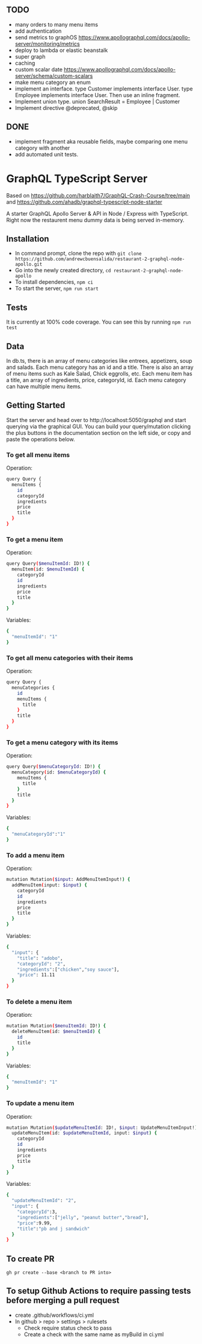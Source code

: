 ## TODO
- many orders to many menu items
- add authentication
- send metrics to graphOS https://www.apollographql.com/docs/apollo-server/monitoring/metrics
- deploy to lambda or elastic beanstalk
- super graph
- caching
- custom scalar date https://www.apollographql.com/docs/apollo-server/schema/custom-scalars
- make menu category an enum
- implement an interface. type Customer implements interface User. type Employee implements interface User. Then use an inline fragment.
- Implement union type. union SearchResult = Employee | Customer
- Implement directive @deprecated, @skip


## DONE
- implement fragment aka reusable fields, maybe comparing one menu category with another
- add automated unit tests.

# GraphQL TypeScript Server 
Based on https://github.com/harblaith7/GraphQL-Crash-Course/tree/main and https://github.com/ahadb/graphql-typescript-node-starter

A starter GraphQL Apollo Server & API in Node / Express with TypeScript. 
Right now the restaurent menu dummy data is being served in-memory.

## Installation

- In command prompt, clone the repo with 
`git clone https://github.com/andrewcbuensalida/restaurant-2-graphql-node-apollo.git`
- Go into the newly created directory, `cd restaurant-2-graphql-node-apollo`
- To install dependencies, `npm ci`
- To start the server, `npm run start`

## Tests
It is currently at 100% code coverage. You can see this by running
`npm run test`

## Data
In db.ts, there is an array of menu categories like entrees, appetizers, soup and salads. Each menu category has an id and a title. There is also an array of menu items such as Kale Salad, Chick eggrolls, etc. Each menu item has a title, an array of ingredients, price, categoryId, id. Each menu category can have multiple menu items. 

## Getting Started 

Start the server and head over to http://localhost:5050/graphql and start querying via the graphical GUI. You can build your query/mutation clicking the plus buttons in the documentation section on the left side, or copy and paste the operations below.

### To get all menu items
Operation:
```bash
query Query {
  menuItems {
    id
    categoryId
    ingredients
    price
    title
  }
}
```

### To get a menu item
Operation:
```bash
query Query($menuItemId: ID!) {
  menuItem(id: $menuItemId) {
    categoryId
    id
    ingredients
    price
    title
  }
}
```
Variables:
```bash
{
  "menuItemId": "1"
}
```



### To get all menu categories with their items
Operation:
```bash
query Query {
  menuCategories {
    id
    menuItems {
      title
    }
    title
  }
}
```


### To get a menu category with its items
Operation:
```bash
query Query($menuCategoryId: ID!) {
  menuCategory(id: $menuCategoryId) {
    menuItems {
      title
    }
    title
  }
}
```
Variables:
```bash
{
  "menuCategoryId":"1"
}
```

### To add a menu item
Operation:
```bash
mutation Mutation($input: AddMenuItemInput!) {
  addMenuItem(input: $input) {
    categoryId
    id
    ingredients
    price
    title
  }
}
```
Variables:
```bash
{
  "input": {
    "title": "adobo",
    "categoryId": "2",
    "ingredients":["chicken","soy sauce"],
    "price": 11.11
  }
}
```

### To delete a menu item
Operation:
```bash
mutation Mutation($menuItemId: ID!) {
  deleteMenuItem(id: $menuItemId) {
    id
    title
  }
}
```
Variables:
```bash
{
  "menuItemId": "1"
}
```

### To update a menu item
Operation:
```bash
mutation Mutation($updateMenuItemId: ID!, $input: UpdateMenuItemInput!) {
  updateMenuItem(id: $updateMenuItemId, input: $input) {
    categoryId
    id
    ingredients
    price
    title
  }
}
```
Variables:
```bash
{
  "updateMenuItemId": "2",
  "input": {
    "categoryId":3,
    "ingredients":["jelly", "peanut butter","bread"],
    "price":9.99,
    "title":"pb and j sandwich"
  }
}
```

## To create PR
`gh pr create --base <branch to PR into>`

## To setup Github Actions to require passing tests before merging a pull request
- create .github/workflows/ci.yml
- In github > repo > settings > rulesets
  - Check require status check to pass
  - Create a check with the same name as myBuild in ci.yml


